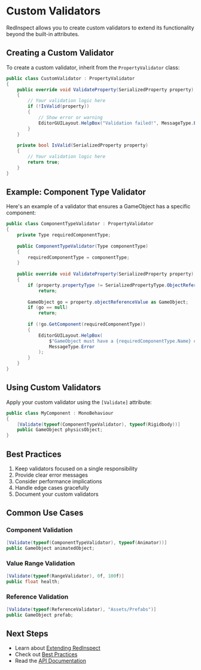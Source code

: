 # Custom Validators

RedInspect allows you to create custom validators to extend its functionality beyond the built-in attributes.

## Creating a Custom Validator

To create a custom validator, inherit from the `PropertyValidator` class:

```csharp
public class CustomValidator : PropertyValidator
{
    public override void ValidateProperty(SerializedProperty property)
    {
        // Your validation logic here
        if (!IsValid(property))
        {
            // Show error or warning
            EditorGUILayout.HelpBox("Validation failed!", MessageType.Error);
        }
    }
    
    private bool IsValid(SerializedProperty property)
    {
        // Your validation logic here
        return true;
    }
}
```

## Example: Component Type Validator

Here's an example of a validator that ensures a GameObject has a specific component:

```csharp
public class ComponentTypeValidator : PropertyValidator
{
    private Type requiredComponentType;
    
    public ComponentTypeValidator(Type componentType)
    {
        requiredComponentType = componentType;
    }
    
    public override void ValidateProperty(SerializedProperty property)
    {
        if (property.propertyType != SerializedPropertyType.ObjectReference)
            return;
            
        GameObject go = property.objectReferenceValue as GameObject;
        if (go == null)
            return;
            
        if (!go.GetComponent(requiredComponentType))
        {
            EditorGUILayout.HelpBox(
                $"GameObject must have a {requiredComponentType.Name} component!",
                MessageType.Error
            );
        }
    }
}
```

## Using Custom Validators

Apply your custom validator using the `[Validate]` attribute:

```csharp
public class MyComponent : MonoBehaviour
{
    [Validate(typeof(ComponentTypeValidator), typeof(Rigidbody))]
    public GameObject physicsObject;
}
```

## Best Practices

1. Keep validators focused on a single responsibility
2. Provide clear error messages
3. Consider performance implications
4. Handle edge cases gracefully
5. Document your custom validators

## Common Use Cases

### Component Validation
```csharp
[Validate(typeof(ComponentTypeValidator), typeof(Animator))]
public GameObject animatedObject;
```

### Value Range Validation
```csharp
[Validate(typeof(RangeValidator), 0f, 100f)]
public float health;
```

### Reference Validation
```csharp
[Validate(typeof(ReferenceValidator), "Assets/Prefabs")]
public GameObject prefab;
```

## Next Steps
- Learn about [Extending RedInspect](Extending.md)
- Check out [Best Practices](BestPractices.md)
- Read the [API Documentation](../API/README.md) 